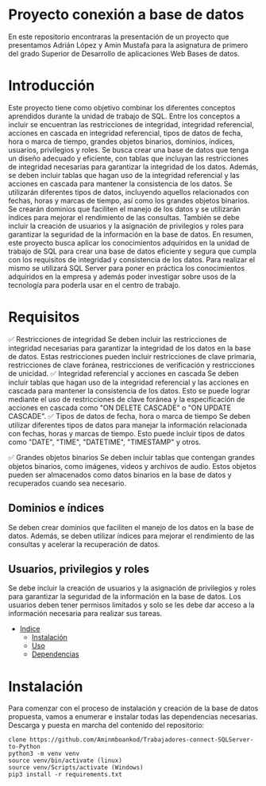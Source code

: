 # Proyecto conexión a base de datos

En este repositorio encontraras la presentación de un proyecto que presentamos Adrián López y Amin Mustafa para la asignatura de primero del grado Superior de Desarrollo de aplicaciones Web Bases de datos. 


# Introducción


Este proyecto tiene como objetivo combinar los diferentes conceptos aprendidos durante la unidad de trabajo de SQL.
Entre los conceptos a incluir se encuentran las restricciones de integridad, integridad referencial, acciones en cascada en integridad referencial, tipos de datos de fecha, hora o marca de tiempo, grandes objetos binarios, dominios, índices, usuarios, privilegios y roles.
Se busca crear una base de datos que tenga un diseño adecuado y eficiente, con tablas que incluyan las restricciones de integridad necesarias para garantizar la integridad de los datos. Además, se deben incluir tablas que hagan uso de la integridad referencial y las acciones en cascada para mantener la consistencia de los datos.
Se utilizarán diferentes tipos de datos, incluyendo aquellos relacionados con fechas, horas y marcas de tiempo, así como los grandes objetos binarios.
Se crearán dominios que faciliten el manejo de los datos y se utilizarán índices para mejorar el rendimiento de las consultas.
También se debe incluir la creación de usuarios y la asignación de privilegios y roles para garantizar la seguridad de la información en la base de datos.
En resumen, este proyecto busca aplicar los conocimientos adquiridos en la unidad de trabajo de SQL para crear una base de datos eficiente y segura que cumpla con los requisitos de integridad y consistencia de los datos.
Para realizar el mismo se utilizará SQL Server para poner en práctica los conocimientos adquiridos en la empresa y además poder investigar sobre usos de la tecnología para poderla usar en el centro de trabajo.


# Requisitos

✅ Restricciones de integridad
Se deben incluir las restricciones de integridad necesarias para garantizar la integridad de los datos en la base de datos. Estas restricciones pueden incluir restricciones de clave primaria, restricciones de clave foránea, restricciones de verificación y restricciones de unicidad.
✅ Integridad referencial y acciones en cascada
Se deben incluir tablas que hagan uso de la integridad referencial y las acciones en cascada para mantener la consistencia de los datos. Esto se puede lograr mediante el uso de restricciones de clave foránea y la especificación de acciones en cascada como "ON DELETE CASCADE" o "ON UPDATE CASCADE".
✅ Tipos de datos de fecha, hora o marca de tiempo
Se deben utilizar diferentes tipos de datos para manejar la información relacionada con fechas, horas y marcas de tiempo. Esto puede incluir tipos de datos como "DATE", "TIME", "DATETIME", "TIMESTAMP" y otros.

✅ Grandes objetos binarios
Se deben incluir tablas que contengan grandes objetos binarios, como imágenes, videos y archivos de audio. Estos objetos pueden ser almacenados como datos binarios en la base de datos y recuperados cuando sea necesario.

## Dominios e índices
Se deben crear dominios que faciliten el manejo de los datos en la base de datos. Además, se deben utilizar índices para mejorar el rendimiento de las consultas y acelerar la recuperación de datos.

## Usuarios, privilegios y roles
Se debe incluir la creación de usuarios y la asignación de privilegios y roles para garantizar la seguridad de la información en la base de datos. Los usuarios deben tener permisos limitados y solo se les debe dar acceso a la información necesaria para realizar sus tareas.


- [Indice](#)
   - [Instalación](#instalación)
   - [Uso](#uso)
   - [Dependencias](#dependencias)

# Instalación

Para comenzar con el proceso de instalación y creación de la base de datos propuesta, vamos a enumerar e instalar todas las dependencias necesarias.
Descarga y puesta en marcha del contenido del repositorio:
```
clone https://github.com/Aminmboankod/Trabajadores-connect-SQLServer-to-Python
python3 -m venv venv
source venv/bin/activate (linux)
source venv/Scripts/activate (Windows)
pip3 install -r requirements.txt
```